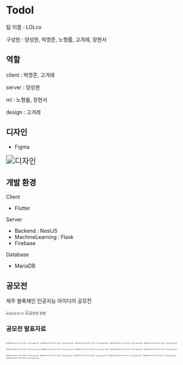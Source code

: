 # Todol

팀 이름 : LOLco

구성원 : 양성원, 박영준, 노형률, 고겨레, 장현서

## 역할

client : 박영준, 고겨레

server : 양성원

ml : 노형룰, 장현서

design : 고겨레



## 디자인

- Figma

<img src="./img/design.png" alt="디자인" style="zoom:150%;" />



## 개발 환경

Client

- Flutter

Server

- Backend : NestJS
- MachineLearning : Flask
- Firebase

Database

- MariaDB

  

## 공모전

제주 블록체인 인공지능 아이디어 공모전

<img src="./img/poster.png" alt="공모전 포스터" style="zoom:50%;" />

<img src="./img/award.png" alt="공모전 상장" style="zoom: 67%;" />

### 공모전 발표자료

<img src="./img/ppt/ppt1.jpg" alt="블록체인 인공지능 아이디어 공모전 - LOLCO_page-0001" style="zoom: 25%;" />

<img src="./img/ppt/ppt2.jpg" alt="블록체인 인공지능 아이디어 공모전 - LOLCO_page-0002" style="zoom:25%;" />

<img src="./img/ppt/ppt3.jpg" alt="블록체인 인공지능 아이디어 공모전 - LOLCO_page-0003" style="zoom:25%;" />

<img src="./img/ppt/ppt4.jpg" alt="블록체인 인공지능 아이디어 공모전 - LOLCO_page-0004" style="zoom:25%;" />

<img src="./img/ppt/ppt5.jpg" alt="블록체인 인공지능 아이디어 공모전 - LOLCO_page-0005" style="zoom:25%;" />

<img src="./img/ppt/ppt6.jpg" alt="블록체인 인공지능 아이디어 공모전 - LOLCO_page-0006" style="zoom:25%;" />

<img src="./img/ppt/ppt7.jpg" alt="블록체인 인공지능 아이디어 공모전 - LOLCO_page-0007" style="zoom:25%;" />

<img src="./img/ppt/ppt8.jpg" alt="블록체인 인공지능 아이디어 공모전 - LOLCO_page-0008" style="zoom:25%;" />

<img src="./img/ppt/ppt9.jpg" alt="블록체인 인공지능 아이디어 공모전 - LOLCO_page-0009" style="zoom:25%;" />

<img src="./img/ppt/ppt10.jpg" alt="블록체인 인공지능 아이디어 공모전 - LOLCO_page-0010" style="zoom:25%;" />

<img src="./img/ppt/ppt11.jpg" alt="블록체인 인공지능 아이디어 공모전 - LOLCO_page-0011" style="zoom:25%;" />

<img src="./img/ppt/ppt12.jpg" alt="블록체인 인공지능 아이디어 공모전 - LOLCO_page-0012" style="zoom:25%;" />

<img src="./img/ppt/ppt13.jpg" alt="블록체인 인공지능 아이디어 공모전 - LOLCO_page-0013" style="zoom:25%;" />

<img src="./img/ppt/ppt14.jpg" alt="블록체인 인공지능 아이디어 공모전 - LOLCO_page-0014" style="zoom:25%;" />

<img src="./img/ppt/ppt15.jpg" alt="블록체인 인공지능 아이디어 공모전 - LOLCO_page-0015" style="zoom:25%;" />

<img src="./img/ppt/ppt16.jpg" alt="블록체인 인공지능 아이디어 공모전 - LOLCO_page-0016" style="zoom:25%;" />
